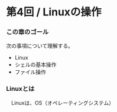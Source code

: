 # 第4回 / Linuxの操作

### この章のゴール

次の事項について理解する。

* Linux
* シェルの基本操作
* ファイル操作

### Linuxとは

　Linuxは、OS（オペレーティングシステム）
